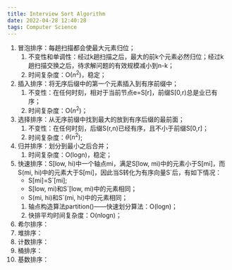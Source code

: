 ```yaml
---
title: Interview Sort Algorithm
date: 2022-04-28 12:40:28
tags: Computer Science
---
```

1. 冒泡排序：每趟扫描都会使最大元素归位；
   1. 不变性和单调性：经过k趟扫描之后，最大的前k个元素必然归位；经过k趟扫描交换之后，待求解问题的有效规模减小到n-k；
   2. 时间复杂度：O($n^2$)，稳定；
2. 插入排序：将无序后缀中的第一个元素插入到有序前缀中；
   1. 不变性：在任何时刻，相对于当前节点e=S[r]，前缀S[0,r)总是业已有序；
   2. 时间复杂度：O($n^2$)；
3. 选择排序：从无序前缀中找到最大的放到有序后缀的最前面；
   1. 不变性：在任何时刻，后缀S(r,n)已经有序，且不小于前缀S[0,r]；
   2. 时间复杂度：$\theta(n^2)$;
4. 归并排序：划分到最小之后合并；
   1. 时间复杂度：O(logn)，稳定；
5. 快速排序：S[low, hi)中一个轴点mi，满足S[low, mi)中的元素小于S[mi]，而S(mi, hi)中的元素大于S[mi]，因此当S转化为有序向量S`后，有如下情况：
   * S[mi]=S`[mi];
   * S[low, mi)和S`[low, mi)中的元素相同；
   * S(mi, hi)和S`(mi, hi)中的元素相同；
    1. 轴点构造算法partition()——快速划分算法：O(logn)；
    2. 快排平均时间复杂度：O(nlogn)；
6. 希尔排序：
7. 堆排序：
8. 计数排序：
9. 桶排序：
10. 基数排序：
